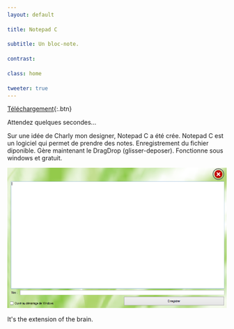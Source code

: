 ```yaml
---
layout: default

title: Notepad C

subtitle: Un bloc-note.

contrast:

class: home

tweeter: true
---
```


[Téléchargement](https://raw.githubusercontent.com/cedced19/NotepadC/master/setup/NotePadC.exe){:.btn}


Attendez quelques secondes...

Sur une idée de Charly mon designer, Notepad C a été crée.
Notepad C est un logiciel  qui permet de prendre des notes.
Enregistrement du fichier diponible.
Gère maintenant le DragDrop (glisser-deposer).
Fonctionne sous windows et gratuit.

![Demo](demo.png)

It's the extension of the brain.

